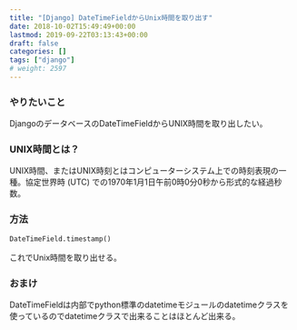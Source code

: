 ```yaml
---
title: "[Django] DateTimeFieldからUnix時間を取り出す"
date: 2018-10-02T15:49:49+00:00
lastmod: 2019-09-22T03:13:43+00:00
draft: false
categories: []
tags: ["django"]
# weight: 2597
---
```

### やりたいこと

DjangoのデータベースのDateTimeFieldからUNIX時間を取り出したい。  

### UNIX時間とは？

UNIX時間、またはUNIX時刻とはコンピューターシステム上での時刻表現の一種。協定世界時 (UTC) での1970年1月1日午前0時0分0秒から形式的な経過秒数。  

### 方法
```py
DateTimeField.timestamp()
```
これでUnix時間を取り出せる。  

### おまけ
DateTimeFieldは内部でpython標準のdatetimeモジュールのdatetimeクラスを使っているのでdatetimeクラスで出来ることはほとんど出来る。
